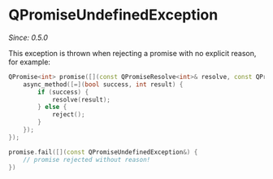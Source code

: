 # QPromiseUndefinedException

*Since: 0.5.0*

This exception is thrown when rejecting a promise with no explicit reason, for example:

```cpp
QPromise<int> promise([](const QPromiseResolve<int>& resolve, const QPromiseReject<int>& reject) {
    async_method([=](bool success, int result) {
        if (success) {
            resolve(result);
        } else {
            reject();
        }
    });
});

promise.fail([](const QPromiseUndefinedException&) {
    // promise rejected without reason!
})
```
